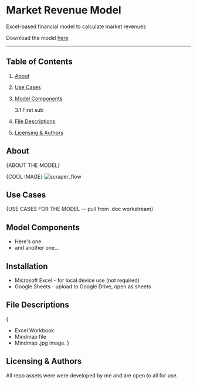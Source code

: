 # Market Revenue Model

Excel-based financial model to calculate market revenues

Download the model [here](https://github.com/rovertm/market_revenue_model/raw/main/20221117_Market_Revenue_Model.xlsx)

***

## Table of Contents

1. [About](#about)
2. [Use Cases](#use_cases)
3. [Model Components](#components)

    3.1 First sub
    
4. [File Descriptions](#files)
5. [Licensing & Authors](#licensing)

## About <a name="about"></a>

{ABOUT THE MODEL}

{COOL IMAGE}
![scraper_flow](NEW_IMAGE_FILE_HERRRRREEEEE.jpeg)


## Use Cases <a name="use_cases"></a>

{USE CASES FOR THE MODEL -- pull from .doc workstream}

## Model Components <a name="components"></a>

* Here's one
* and another one...

## Installation <a name="installation"></a>

* Microsoft Excel - for local device use (not required)
* Google Sheets - upload to Google Drive, open as sheets

## File Descriptions <a name="files"></a>
{
* Excel Workbook
* Mindmap file
* Mindmap .jpg image. }


## Licensing & Authors <a name="licensing"></a>

All repo assets were were developed by me and are open to all for use.

